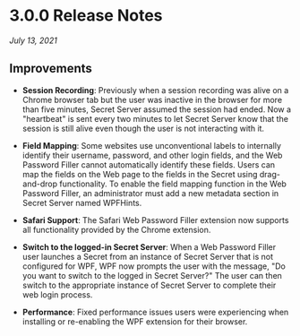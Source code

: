 [title]: # (3.0.0 Release)
[tags]: # (web password filler)
[priority]: # (39988)

# 3.0.0 Release Notes

_July 13, 2021_

## Improvements

* **Session Recording**: Previously when a session recording was alive on a Chrome browser tab but the user was inactive in the browser for more than five minutes, Secret Server assumed the session had ended. Now a "heartbeat" is sent every two minutes to let Secret Server know that the session is still alive even though the user is not interacting with it.

* **Field Mapping**: Some websites use unconventional labels to internally identify their username, password, and other login fields, and the Web Password Filler cannot automatically identify these fields. Users can map the fields on the Web page to the fields in the Secret using drag-and-drop functionality. To enable the field mapping function in the Web Password Filler, an administrator must add a new metadata section in Secret Server named WPFHints.

* **Safari Support**: The Safari Web Password Filler extension now supports all functionality provided by the Chrome extension.

* **Switch to the logged-in Secret Server**: When a Web Password Filler user launches a Secret from an instance of Secret Server that is not configured for WPF, WPF now prompts the user with the message, "Do you want to switch to the logged in Secret Server?" The user can then switch to the appropriate instance of Secret Server to complete their web login process.

* **Performance**: Fixed performance issues users were experiencing when installing or re-enabling the WPF extension for their browser.
